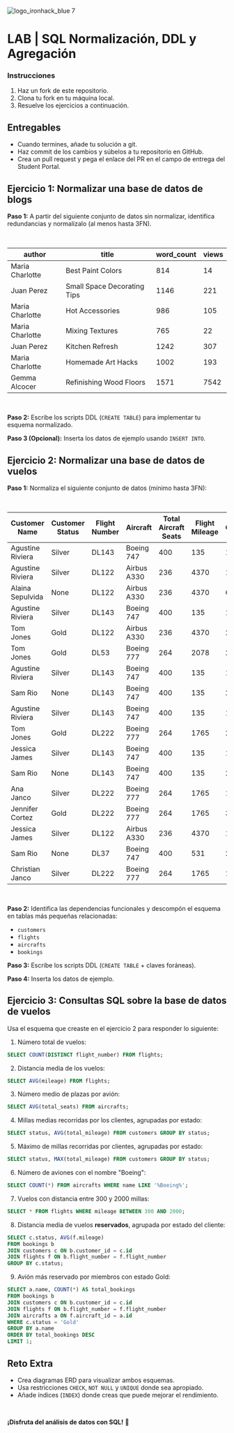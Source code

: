 ![logo_ironhack_blue 7](https://user-images.githubusercontent.com/23629340/40541063-a07a0a8a-601a-11e8-91b5-2f13e4e6b441.png)

# LAB | SQL Normalización, DDL y Agregación

### Instrucciones

1. Haz un fork de este repositorio.
2. Clona tu fork en tu máquina local.
3. Resuelve los ejercicios a continuación.

## Entregables

- Cuando termines, añade tu solución a git.
- Haz commit de los cambios y súbelos a tu repositorio en GitHub.
- Crea un pull request y pega el enlace del PR en el campo de entrega del Student Portal.

## Ejercicio 1: Normalizar una base de datos de blogs

**Paso 1:** A partir del siguiente conjunto de datos sin normalizar, identifica redundancias y normalízalo (al menos hasta 3FN).

<br>

| **author**          | **title**                       | **word_count** | **views** |
|----------------|-----------------------------|------------|-------|
| Maria Charlotte  | Best Paint Colors             | 814              | 14      |
| Juan Perez       | Small Space Decorating Tips   | 1146             | 221     |
| Maria Charlotte  | Hot Accessories               | 986              | 105     |
| Maria Charlotte  | Mixing Textures               | 765              | 22      |
| Juan Perez       | Kitchen Refresh               | 1242             | 307     |
| Maria Charlotte  | Homemade Art Hacks            | 1002             | 193     |
| Gemma Alcocer    | Refinishing Wood Floors       | 1571             | 7542    |

<br>

**Paso 2:** Escribe los scripts DDL (`CREATE TABLE`) para implementar tu esquema normalizado.

**Paso 3 (Opcional):** Inserta los datos de ejemplo usando `INSERT INTO`.

## Ejercicio 2: Normalizar una base de datos de vuelos

**Paso 1:** Normaliza el siguiente conjunto de datos (mínimo hasta 3FN):

<br>

| **Customer Name**    | **Customer Status** | **Flight Number** | **Aircraft**    | **Total Aircraft Seats** | **Flight Mileage** | **Total Customer Mileage** |
| ---------------- | --------------- | ------------- | ----------- | -------------------- | -------------- | ---------------------- |
| Agustine Riviera | Silver          | DL143         | Boeing 747  | 400                  | 135            | 115235                 |
| Agustine Riviera | Silver          | DL122         | Airbus A330 | 236                  | 4370           | 115235                 |
| Alaina Sepulvida | None            | DL122         | Airbus A330 | 236                  | 4370           | 6008                   |
| Agustine Riviera | Silver          | DL143         | Boeing 747  | 400                  | 135            | 115235                 |
| Tom Jones        | Gold            | DL122         | Airbus A330 | 236                  | 4370           | 205767                 |
| Tom Jones        | Gold            | DL53          | Boeing 777  | 264                  | 2078           | 205767                 |
| Agustine Riviera | Silver          | DL143         | Boeing 747  | 400                  | 135            | 115235                 |
| Sam Rio          | None            | DL143         | Boeing 747  | 400                  | 135            | 2653                   |
| Agustine Riviera | Silver          | DL143         | Boeing 747  | 400                  | 135            | 115235                 |
| Tom Jones        | Gold            | DL222         | Boeing 777  | 264                  | 1765           | 205767                 |
| Jessica James    | Silver          | DL143         | Boeing 747  | 400                  | 135            | 127656                 |
| Sam Rio          | None            | DL143         | Boeing 747  | 400                  | 135            | 2653                   |
| Ana Janco        | Silver          | DL222         | Boeing 777  | 264                  | 1765           | 136773                 |
| Jennifer Cortez  | Gold            | DL222         | Boeing 777  | 264                  | 1765           | 300582                 |
| Jessica James    | Silver          | DL122         | Airbus A330 | 236                  | 4370           | 127656                 |
| Sam Rio          | None            | DL37          | Boeing 747  | 400                  | 531            | 2653                   |
| Christian Janco  | Silver          | DL222         | Boeing 777  | 264                  | 1765           | 14642                  |

<br>

**Paso 2:** Identifica las dependencias funcionales y descompón el esquema en tablas más pequeñas relacionadas:
- `customers`
- `flights`
- `aircrafts`
- `bookings`

**Paso 3:** Escribe los scripts DDL (`CREATE TABLE` + claves foráneas).

**Paso 4:** Inserta los datos de ejemplo.

## Ejercicio 3: Consultas SQL sobre la base de datos de vuelos

Usa el esquema que creaste en el ejercicio 2 para responder lo siguiente:

1. Número total de vuelos:
```sql
SELECT COUNT(DISTINCT flight_number) FROM flights;
```

2. Distancia media de los vuelos:
```sql
SELECT AVG(mileage) FROM flights;
```

3. Número medio de plazas por avión:
```sql
SELECT AVG(total_seats) FROM aircrafts;
```

4. Millas medias recorridas por los clientes, agrupadas por estado:
```sql
SELECT status, AVG(total_mileage) FROM customers GROUP BY status;
```

5. Máximo de millas recorridas por clientes, agrupadas por estado:
```sql
SELECT status, MAX(total_mileage) FROM customers GROUP BY status;
```

6. Número de aviones con el nombre \"Boeing\":
```sql
SELECT COUNT(*) FROM aircrafts WHERE name LIKE '%Boeing%';
```

7. Vuelos con distancia entre 300 y 2000 millas:
```sql
SELECT * FROM flights WHERE mileage BETWEEN 300 AND 2000;
```

8. Distancia media de vuelos **reservados**, agrupada por estado del cliente:
```sql
SELECT c.status, AVG(f.mileage)
FROM bookings b
JOIN customers c ON b.customer_id = c.id
JOIN flights f ON b.flight_number = f.flight_number
GROUP BY c.status;
```

9. Avión más reservado por miembros con estado Gold:
```sql
SELECT a.name, COUNT(*) AS total_bookings
FROM bookings b
JOIN customers c ON b.customer_id = c.id
JOIN flights f ON b.flight_number = f.flight_number
JOIN aircrafts a ON f.aircraft_id = a.id
WHERE c.status = 'Gold'
GROUP BY a.name
ORDER BY total_bookings DESC
LIMIT 1;
```

## Reto Extra

- Crea diagramas ERD para visualizar ambos esquemas.
- Usa restricciones `CHECK`, `NOT NULL` y `UNIQUE` donde sea apropiado.
- Añade índices (`INDEX`) donde creas que puede mejorar el rendimiento.

<br>

**¡Disfruta del análisis de datos con SQL!** :dart:
